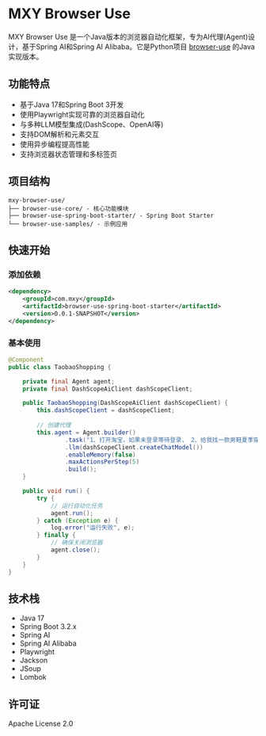 # MXY Browser Use

MXY Browser Use 是一个Java版本的浏览器自动化框架，专为AI代理(Agent)设计，基于Spring AI和Spring AI Alibaba。它是Python项目 [browser-use](https://github.com/browser-use/browser-use) 的Java实现版本。

## 功能特点

* 基于Java 17和Spring Boot 3开发
* 使用Playwright实现可靠的浏览器自动化
* 与多种LLM模型集成(DashScope、OpenAI等)
* 支持DOM解析和元素交互
* 使用异步编程提高性能
* 支持浏览器状态管理和多标签页

## 项目结构

```
mxy-browser-use/
├── browser-use-core/ - 核心功能模块
├── browser-use-spring-boot-starter/ - Spring Boot Starter
└── browser-use-samples/ - 示例应用
```

## 快速开始

### 添加依赖

```xml
<dependency>
    <groupId>com.mxy</groupId>
    <artifactId>browser-use-spring-boot-starter</artifactId>
    <version>0.0.1-SNAPSHOT</version>
</dependency>
```

### 基本使用

```java
@Component
public class TaobaoShopping {

    private final Agent agent;
    private final DashScopeAiClient dashScopeClient;

    public TaobaoShopping(DashScopeAiClient dashScopeClient) {
        this.dashScopeClient = dashScopeClient;
        
        // 创建代理
        this.agent = Agent.builder()
                .task("1、打开淘宝，如果未登录等待登录， 2、给我找一款男鞋夏季穿的 3、点击立即购买")
                .llm(dashScopeClient.createChatModel())
                .enableMemory(false)
                .maxActionsPerStep(5)
                .build();
    }

    public void run() {
        try {
            // 运行自动化任务
            agent.run();
        } catch (Exception e) {
            log.error("运行失败", e);
        } finally {
            // 确保关闭浏览器
            agent.close();
        }
    }
}
```

## 技术栈

* Java 17
* Spring Boot 3.2.x
* Spring AI
* Spring AI Alibaba
* Playwright
* Jackson
* JSoup
* Lombok

## 许可证

Apache License 2.0 